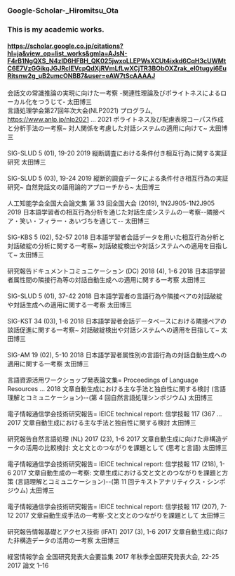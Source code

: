 ### Google-Scholar-_Hiromitsu_Ota
### This is my academic works.
#### https://scholar.google.co.jp/citations?hl=ja&view_op=list_works&gmla=AJsN-F4rB1NgQXS_N4zlD6HFBH_QK025jwxoLLEPWsXCUt4ixkd6CqH3cUWMtC6E7VzGGikqJGJRclEVcpQdXjRVmLfLwXCjTR3BObOXZrak_eI0tugyi6EuRitsnw2g_uB2umcONBB7&user=eAW7tScAAAAJ
####
会話文の常識推論の実現に向けた一考察 -関連性理論及びポライトネスによるローカル化をつうじて-
太田博三
<br>
言語処理学会第27回年次大会(NLP2021) プログラム, https://www.anlp.jp/nlp2021 …		2021
ポライトネス及び配慮表現コーパス作成と分析手法の一考察~ 対人関係を考慮した対話システムの適用に向けて~
太田博三
</br>
<br>
SIG-SLUD 5 (01), 19-20		2019
縦断調査における条件付き相互行為に関する実証研究
太田博三
</br>
<br>
SIG-SLUD 5 (03), 19-24		2019
縦断的調査データによる条件付き相互行為の実証研究~ 自然発話文の語用論的アプローチから~
太田博三
</br>
<br>
人工知能学会全国大会論文集 第 33 回全国大会 (2019), 1N2J905-1N2J905		2019
日本語学習者の相互行為分析を通じた対話生成システムの一考察--隣接ペア・笑い・フィラー・あいづちを通じて--
太田博三
</br>
<br>
SIG-KBS 5 (02), 52-57		2018
日本語学習者会話データを用いた相互行為分析と対話破綻の分析に関する一考察~ 対話破綻検出や対話システムヘの適用を目指して~
太田博三
</br>
<br>
研究報告ドキュメントコミュニケーション (DC) 2018 (4), 1-6		2018
日本語学習者属性間の隣接行為等の対話自動生成への適用に関する一考察
太田博三
</br>
<br>
SIG-SLUD 5 (01), 37-42		2018
日本語学習者の言語行為や隣接ペアの対話破綻や対話生成への適用に関する一考察
太田博三
</br>
<br>
SIG-KST 34 (03), 1-6		2018
日本語学習者会話データベースにおける隣接ペアの談話促進に関する一考察~ 対話破綻検出や対話システムへの適用を目指して~
太田博三
</br>
<br>
SIG-AM 19 (02), 5-10		2018
日本語学習者属性別の言語行為の対話自動生成への適用に関する一考察
太田博三
</br>
<br>
言語資源活用ワークショップ発表論文集= Proceedings of Language Resources …		2018
文章自動生成における主な手法と独自性に関する検討 (言語理解とコミュニケーション)--(第 4 回自然言語処理シンポジウム)
太田博三
</br>
<br>
電子情報通信学会技術研究報告= IEICE technical report: 信学技報 117 (367 …		2017
文章自動生成における主な手法と独自性に関する検討
太田博三
</br>
<br>
研究報告自然言語処理 (NL) 2017 (23), 1-6		2017
文章自動生成に向けた非構造データの活用の比較検討: 文と文とのつながりを課題として (思考と言語)
太田博三
</br>
<br>
電子情報通信学会技術研究報告= IEICE technical report: 信学技報 117 (218), 1-6		2017
文章自動生成の一考察: 文章生成における文と文とのつながりを課題と方策 (言語理解とコミュニケーション)--(第 11 回テキストアナリティクス・シンポジウム)
太田博三
</br>
<br>
電子情報通信学会技術研究報告= IEICE technical report: 信学技報 117 (207), 7-12		2017
文章自動生成手法の一考察-文と文とのつながりを課題として
太田博三
</br>
<br>
研究報告情報基礎とアクセス技術 (IFAT) 2017 (3), 1-6		2017
文章自動生成に向けた非構造データの活用の一考察
太田博三
</br>
<br>
経営情報学会 全国研究発表大会要旨集 2017 年秋季全国研究発表大会, 22-25		2017
論文 1–16
</br>
